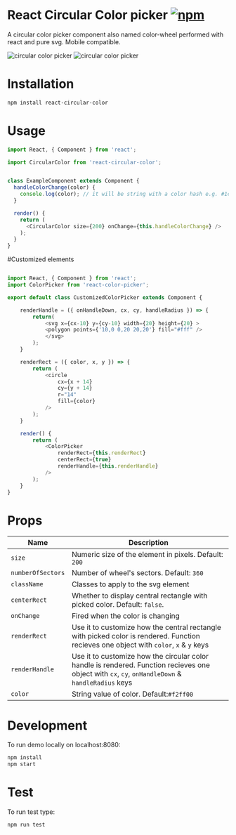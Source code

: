# React Circular Color picker [![npm](https://img.shields.io/npm/dt/react-circular-color.svg)](https://www.npmjs.com/package/react-circular-color)


A circular color picker component also named color-wheel performed with react and pure svg. Mobile compatible.

![circular color picker](/assets/wheel.png) ![circular color picker](/assets/wheel32.PNG)

# Installation

```bash
npm install react-circular-color
```

# Usage

```javascript
import React, { Component } from 'react';

import CircularColor from 'react-circular-color';


class ExampleComponent extends Component {
  handleColorChange(color) {
    console.log(color); // it will be string with a color hash e.g. #1c1c1c
  }

  render() {
    return (
      <CircularColor size={200} onChange={this.handleColorChange} />
    );
  }
}
```

#Customized elements

```javascript

import React, { Component } from 'react';
import ColorPicker from 'react-color-picker';

export default class CustomizedColorPicker extends Component {

    renderHandle = ({ onHandleDown, cx, cy, handleRadius }) => {
        return(
            <svg x={cx-10} y={cy-10} width={20} height={20} > 
            <polygon points={'10,0 0,20 20,20'} fill="#fff" />
            </svg>
        );
    }

    renderRect = ({ color, x, y }) => {
        return (
            <circle
                cx={x + 14}
                cy={y + 14}
                r="14"
                fill={color}
            />
        );
    }

    render() {
        return (
            <ColorPicker
                renderRect={this.renderRect}
                centerRect={true}
                renderHandle={this.renderHandle}                
            />
        );
    }
}

```


# Props

| Name | Description |
| ---- | ----------- |
| `size` | Numeric size of the element in pixels. Default: `200` |
| `numberOfSectors` | Number of wheel's sectors. Default: `360` |
| `className` | Classes to apply to the svg element |
| `centerRect` | Whether to display central rectangle with picked color. Default: `false`. |
| `onChange` | Fired when the color is changing |
| `renderRect` | Use it to customize how the central rectangle with picked color is rendered. Function recieves one object with `color`, `x` & `y` keys |
| `renderHandle` | Use it to customize how the circular color handle is rendered. Function recieves one object with `cx`, `cy`, `onHandleDown` & `handleRadius` keys |
| `color` | String value of color. Default:`#f2ff00` |

# Development

To run demo locally on localhost:8080:

```bash
npm install
npm start
```

# Test

To run test type:

```bash
npm run test
```
